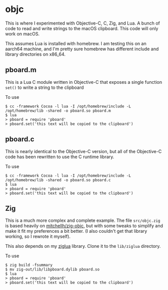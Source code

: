 # objc

This is where I experimented with Objective-C, C, Zig, and Lua. A bunch of code to read and write strings to the macOS clipboard. This code will only work on macOS.

This assumes Lua is installed with homebrew. I am testing this on an aarch64 machine, and I'm pretty sure homebrew has different include and library directories on x86_64.

## pboard.m

This is a Lua C module written in Objective-C that exposes a single function `set()` to write a string to the clipboard

To use

```shell
$ cc -framework Cocoa -l lua -I /opt/homebrew/include -L /opt/homebrew/lib -shared -o pboard.so pboard.m
$ lua
> pboard = require 'pboard'
> pboard.set('this text will be copied to the clipboard')
```

## pboard.c

This is nearly identical to the Objective-C version, but all of the Objective-C code has been rewritten to use the C runtime library.

To use

```shell
$ cc -framework Cocoa -l lua -I /opt/homebrew/include -L /opt/homebrew/lib -shared -o pboard.so pboard.c
$ lua
> pboard = require 'pboard'
> pboard.set('this text will be copied to the clipboard')
```

## Zig

This is a much more complex and complete example. The file `src/objc.zig` is based heavily on [mitchellh/zig-objc](https://github.com/mitchellh/zig-objc), but with some tweaks to simplify and make it fit my preferences a bit better. (I also couldn't get that library working, so I rewrote it myself).

This also depends on my [ziglua](https://github.com/natecraddock/ziglua) library. Clone it to the `lib/ziglua` directory.

To use
```shell
$ zig build -fsummary
$ mv zig-out/lib/libpboard.dylib pboard.so
$ lua
> pboard = require 'pboard'
> pboard.set('this text will be copied to the clipboard')
```
